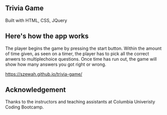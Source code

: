 ## Trivia Game
  
Built with HTML, CSS, JQuery
  
## Here's how the app works
The player begins the game by pressing the start button. Within the amount of time given, as seen on a timer, the player has to pick all the correct anwers to multiplechoice questions. Once time has run out, the game will show how many answers you got right or wrong.

https://szewah.github.io/trivia-game/

## Acknowledgement
Thanks to the instructors and teaching assistants at Columbia Univeristy Coding Bootcamp.
  
